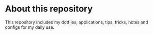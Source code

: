 # About this repository
This repository includes my dotfiles, applications, tips, tricks, notes and configs for my daily use.
